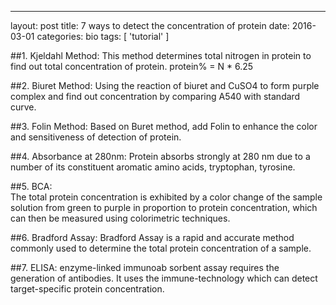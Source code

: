 ---
layout: post
title: 7 ways to detect the concentration of protein
date: 2016-03-01
categories: bio
tags: [ 'tutorial' ]

##1. Kjeldahl Method: 
This method determines total nitrogen in protein to find out total concentration of protein. protein% = N * 6.25

##2. Biuret Method: 
Using the reaction of biuret and CuSO4 to form purple complex and find out concentration by comparing A540 with standard curve.

##3. Folin Method: 
Based on Buret method, add Folin to enhance the color and sensitiveness of detection of protein.

##4. Absorbance at 280nm: 
Protein absorbs strongly at 280 nm due to a number of its constituent aromatic amino acids, tryptophan, tyrosine.

##5. BCA:  
The total protein concentration is exhibited by a color change of the sample solution from green to purple in proportion to protein concentration, which can then be measured using colorimetric techniques.

##6. Bradford Assay: 
Bradford Assay is a rapid and accurate method commonly used to determine the total protein concentration of a sample.

##7. ELISA: 
enzyme-linked immunoab sorbent assay requires the generation of antibodies. It uses the immune-technology which can detect target-specific protein concentration.